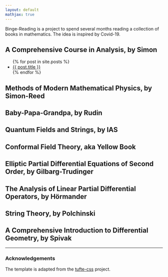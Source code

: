 ```yaml
---
layout: default
mathjax: true
---
```


Binge-Reading is a project to spend several months reading a collection of books in mathematics. The idea is inspired by Covid-19.

## A Comprehensive Course in Analysis, by Simon

<ul>
  {% for post in site.posts %}
    <li>
      <a href="{{ post.url }}">{{ post.title }}</a>
    </li>
  {% endfor %}
</ul>

## Methods of Modern Mathematical Physics, by Simon-Reed

## Baby-Papa-Grandpa, by Rudin

## Quantum Fields and Strings, by IAS

## Conformal Field Theory, aka Yellow Book

## Elliptic Partial Differential Equations of Second Order, by Gilbarg-Trudinger

## The Analysis of Linear Partial Differential Operators, by Hörmander

## String Theory, by Polchinski

## A Comprehensive Introduction to Differential Geometry, by Spivak

----------

### Acknowledgements ###

The template is adapted from the [tufte-css](https://edwardtufte.github.io/tufte-css/) project.